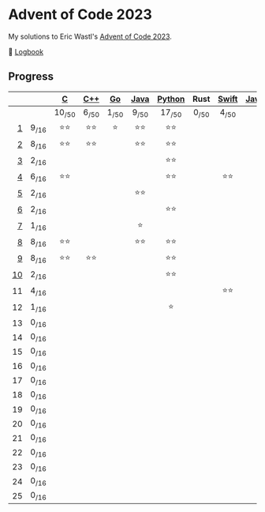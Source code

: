 # Advent of Code 2023

My solutions to Eric Wastl's [Advent of Code 2023](https://adventofcode.com/2023).

📝 [Logbook](logbook/README.md)

## Progress

| | | [C](/aoc23c/) | [C++](/aoc23cpp/) | [Go](/aoc23/go/) | [Java](/aoc23java/) | [Python](/aoc23py/) | Rust | [Swift](/aoc23swift/) | [JavaScript](/aoc23js/) |
|--:|:-:|:-:|:-:|:-:|:-:|:-:|:-:|:-:|:-:|
| | | 10<sub>/50</sub> | 6<sub>/50</sub> | 1<sub>/50</sub> | 9<sub>/50</sub> | 17<sub>/50</sub> | 0<sub>/50</sub> | 4<sub>/50</sub> | 6<sub>/50</sub> |
|  [1](logbook/day01.md) | 9<sub>/16</sub> | ⭐️⭐️ | ⭐️⭐️ | ⭐️ | ⭐️⭐️ | ⭐️⭐️ | | | |
|  [2](logbook/day02.md) | 8<sub>/16</sub> | ⭐️⭐️ | ⭐️⭐️ | | ⭐️⭐️ | ⭐️⭐️ | | | |
|  [3](logbook/day03.md) | 2<sub>/16</sub> | | | | | ⭐️⭐️ | | | |
|  [4](logbook/day04.md) | 6<sub>/16</sub> | ⭐️⭐️ | | | | ⭐️⭐️ | | ⭐️⭐️ | |
|  [5](logbook/day05.md) | 2<sub>/16</sub> | | | | ⭐️⭐️ | | | | |
|  [6](logbook/day06.md) | 2<sub>/16</sub> | | | | | ⭐️⭐️ | | | |
|  [7](logbook/day07.md) | 1<sub>/16</sub> | | | | ⭐️ | | | | |
|  [8](logbook/day08.md) | 8<sub>/16</sub> | ⭐️⭐️ | | | ⭐️⭐️ | ⭐️⭐️ | | | ⭐️⭐️ |
|  [9](logbook/day09.md) | 8<sub>/16</sub> | ⭐️⭐️ | ⭐️⭐️ | | | ⭐️⭐️ | | | ⭐️⭐️ |
| [10](logbook/day10.md) | 2<sub>/16</sub> | | | | | ⭐️⭐️ | | | |
| 11 | 4<sub>/16</sub> | | | | | | | ⭐️⭐️ | ⭐️⭐️ |
| 12 | 1<sub>/16</sub> | | | | | ⭐️ | | | |
| 13 | 0<sub>/16</sub> | | | | | | | | |
| 14 | 0<sub>/16</sub> | | | | | | | | |
| 15 | 0<sub>/16</sub> | | | | | | | | |
| 16 | 0<sub>/16</sub> | | | | | | | | |
| 17 | 0<sub>/16</sub> | | | | | | | | |
| 18 | 0<sub>/16</sub> | | | | | | | | |
| 19 | 0<sub>/16</sub> | | | | | | | | |
| 20 | 0<sub>/16</sub> | | | | | | | | |
| 21 | 0<sub>/16</sub> | | | | | | | | |
| 22 | 0<sub>/16</sub> | | | | | | | | |
| 23 | 0<sub>/16</sub> | | | | | | | | |
| 24 | 0<sub>/16</sub> | | | | | | | | |
| 25 | 0<sub>/16</sub> | | | | | | | | |
